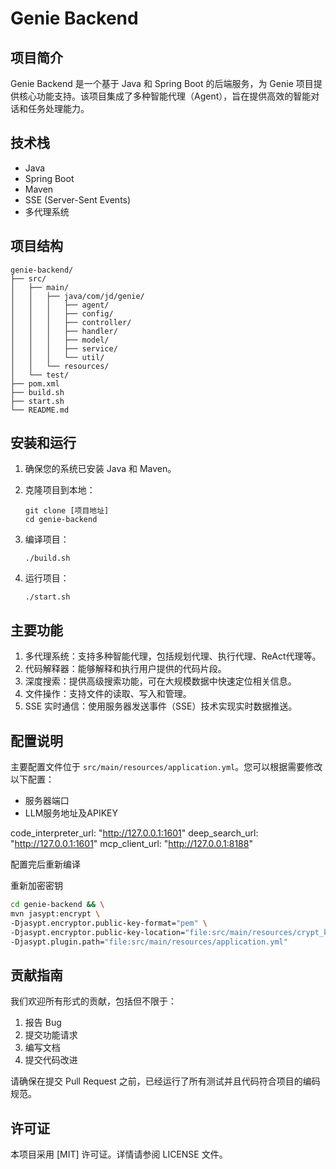# Genie Backend

## 项目简介

Genie Backend 是一个基于 Java 和 Spring Boot 的后端服务，为 Genie 项目提供核心功能支持。该项目集成了多种智能代理（Agent），旨在提供高效的智能对话和任务处理能力。

## 技术栈

- Java
- Spring Boot
- Maven
- SSE (Server-Sent Events)
- 多代理系统

## 项目结构

```
genie-backend/
├── src/
│   ├── main/
│   │   ├── java/com/jd/genie/
│   │   │   ├── agent/
│   │   │   ├── config/
│   │   │   ├── controller/
│   │   │   ├── handler/
│   │   │   ├── model/
│   │   │   ├── service/
│   │   │   └── util/
│   │   └── resources/
│   └── test/
├── pom.xml
├── build.sh
├── start.sh
└── README.md
```

## 安装和运行

1. 确保您的系统已安装 Java 和 Maven。

2. 克隆项目到本地：
   ```
   git clone [项目地址]
   cd genie-backend
   ```

3. 编译项目：
   ```
   ./build.sh
   ```

4. 运行项目：
   ```
   ./start.sh
   ```

## 主要功能

1. 多代理系统：支持多种智能代理，包括规划代理、执行代理、ReAct代理等。
2. 代码解释器：能够解释和执行用户提供的代码片段。
3. 深度搜索：提供高级搜索功能，可在大规模数据中快速定位相关信息。
4. 文件操作：支持文件的读取、写入和管理。
5. SSE 实时通信：使用服务器发送事件（SSE）技术实现实时数据推送。

## 配置说明

主要配置文件位于 `src/main/resources/application.yml`。您可以根据需要修改以下配置：

- 服务器端口
- LLM服务地址及APIKEY

code_interpreter_url: "http://127.0.0.1:1601"
deep_search_url: "http://127.0.0.1:1601"
mcp_client_url: "http://127.0.0.1:8188"

配置完后重新编译


重新加密密钥
```sh
cd genie-backend && \
mvn jasypt:encrypt \
-Djasypt.encryptor.public-key-format="pem" \
-Djasypt.encryptor.public-key-location="file:src/main/resources/crypt_key/public_key.pem" \
-Djasypt.plugin.path="file:src/main/resources/application.yml"
```

## 贡献指南

我们欢迎所有形式的贡献，包括但不限于：

1. 报告 Bug
2. 提交功能请求
3. 编写文档
4. 提交代码改进

请确保在提交 Pull Request 之前，已经运行了所有测试并且代码符合项目的编码规范。

## 许可证

本项目采用 [MIT] 许可证。详情请参阅 LICENSE 文件。
